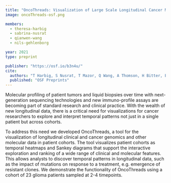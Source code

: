 ```yaml
---
title: "OncoThreads: Visualization of Large Scale Longitudinal Cancer Molecular Data"
image: oncoThreads-osf.png

members:
  - theresa-harbig
  - sabrina-nusrat
  - qianwen-wang 
  - nils-gehlenborg

year: 2021
type: preprint

publisher: "https://osf.io/b3n4u/"
cite:
  authors: "T Harbig, S Nusrat, T Mazor, Q Wang, A Thomson, H Bitter, E Cerami, N Gehlenborg"
  published: "OSF Preprints"
---
```

Molecular profiling of patient tumors and liquid biopsies over time with next-generation sequencing technologies and new immuno-profile assays are becoming part of standard research and clinical practice. With the wealth of new longitudinal data, there is a critical need for visualizations for cancer researchers to explore and interpret temporal patterns not just in a single patient but across cohorts. 

To address this need we developed OncoThreads, a tool for the visualization of longitudinal clinical and cancer genomics and other molecular data in patient cohorts. The tool visualizes patient cohorts as temporal heatmaps and Sankey diagrams that support the interactive exploration and ranking of a wide range of clinical and molecular features. This allows analysts to discover temporal patterns in longitudinal data, such as the impact of mutations on response to a treatment, e.g. emergence of resistant clones. We demonstrate the functionality of OncoThreads using a cohort of 23 glioma patients sampled at 2-4 timepoints.
